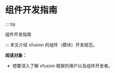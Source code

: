# 组件开发指南

::: tip

组件开发指南

:::
本文介绍 xfusion 的组件（模块）开发规范。

**阅读对象：**

- 想要深入了解 xfusion 框架的用户以及组件开发者。
